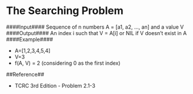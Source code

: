 The Searching Problem
=====================

####Input####
Sequence of n numbers A = [a1, a2, …, an] and a value V
####Output####
An index i such that V = A[i] or NIL if V doesn’t exist in A
####Example####
* A=[1,2,3,4,5,4]
* V=3
* f(A, V) = 2 (considering 0 as the first index)
 
##Reference##
* TCRC 3rd Edition - Problem 2.1-3
